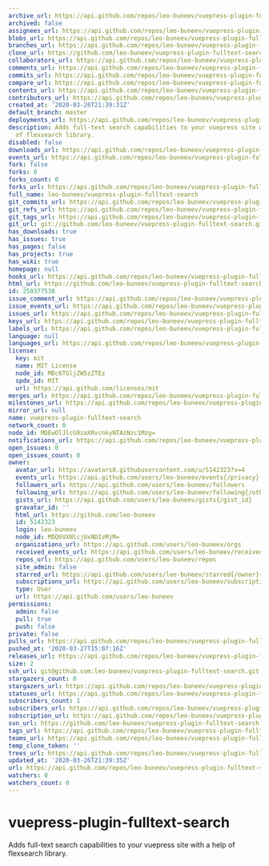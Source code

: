 ```yaml
---
archive_url: https://api.github.com/repos/leo-buneev/vuepress-plugin-fulltext-search/{archive_format}{/ref}
archived: false
assignees_url: https://api.github.com/repos/leo-buneev/vuepress-plugin-fulltext-search/assignees{/user}
blobs_url: https://api.github.com/repos/leo-buneev/vuepress-plugin-fulltext-search/git/blobs{/sha}
branches_url: https://api.github.com/repos/leo-buneev/vuepress-plugin-fulltext-search/branches{/branch}
clone_url: https://github.com/leo-buneev/vuepress-plugin-fulltext-search.git
collaborators_url: https://api.github.com/repos/leo-buneev/vuepress-plugin-fulltext-search/collaborators{/collaborator}
comments_url: https://api.github.com/repos/leo-buneev/vuepress-plugin-fulltext-search/comments{/number}
commits_url: https://api.github.com/repos/leo-buneev/vuepress-plugin-fulltext-search/commits{/sha}
compare_url: https://api.github.com/repos/leo-buneev/vuepress-plugin-fulltext-search/compare/{base}...{head}
contents_url: https://api.github.com/repos/leo-buneev/vuepress-plugin-fulltext-search/contents/{+path}
contributors_url: https://api.github.com/repos/leo-buneev/vuepress-plugin-fulltext-search/contributors
created_at: '2020-03-26T21:39:31Z'
default_branch: master
deployments_url: https://api.github.com/repos/leo-buneev/vuepress-plugin-fulltext-search/deployments
description: Adds full-text search capabilities to your vuepress site with a help
  of flexsearch library.
disabled: false
downloads_url: https://api.github.com/repos/leo-buneev/vuepress-plugin-fulltext-search/downloads
events_url: https://api.github.com/repos/leo-buneev/vuepress-plugin-fulltext-search/events
fork: false
forks: 0
forks_count: 0
forks_url: https://api.github.com/repos/leo-buneev/vuepress-plugin-fulltext-search/forks
full_name: leo-buneev/vuepress-plugin-fulltext-search
git_commits_url: https://api.github.com/repos/leo-buneev/vuepress-plugin-fulltext-search/git/commits{/sha}
git_refs_url: https://api.github.com/repos/leo-buneev/vuepress-plugin-fulltext-search/git/refs{/sha}
git_tags_url: https://api.github.com/repos/leo-buneev/vuepress-plugin-fulltext-search/git/tags{/sha}
git_url: git://github.com/leo-buneev/vuepress-plugin-fulltext-search.git
has_downloads: true
has_issues: true
has_pages: false
has_projects: true
has_wiki: true
homepage: null
hooks_url: https://api.github.com/repos/leo-buneev/vuepress-plugin-fulltext-search/hooks
html_url: https://github.com/leo-buneev/vuepress-plugin-fulltext-search
id: 250377538
issue_comment_url: https://api.github.com/repos/leo-buneev/vuepress-plugin-fulltext-search/issues/comments{/number}
issue_events_url: https://api.github.com/repos/leo-buneev/vuepress-plugin-fulltext-search/issues/events{/number}
issues_url: https://api.github.com/repos/leo-buneev/vuepress-plugin-fulltext-search/issues{/number}
keys_url: https://api.github.com/repos/leo-buneev/vuepress-plugin-fulltext-search/keys{/key_id}
labels_url: https://api.github.com/repos/leo-buneev/vuepress-plugin-fulltext-search/labels{/name}
language: null
languages_url: https://api.github.com/repos/leo-buneev/vuepress-plugin-fulltext-search/languages
license:
  key: mit
  name: MIT License
  node_id: MDc6TGljZW5zZTEz
  spdx_id: MIT
  url: https://api.github.com/licenses/mit
merges_url: https://api.github.com/repos/leo-buneev/vuepress-plugin-fulltext-search/merges
milestones_url: https://api.github.com/repos/leo-buneev/vuepress-plugin-fulltext-search/milestones{/number}
mirror_url: null
name: vuepress-plugin-fulltext-search
network_count: 0
node_id: MDEwOlJlcG9zaXRvcnkyNTAzNzc1Mzg=
notifications_url: https://api.github.com/repos/leo-buneev/vuepress-plugin-fulltext-search/notifications{?since,all,participating}
open_issues: 0
open_issues_count: 0
owner:
  avatar_url: https://avatars0.githubusercontent.com/u/5142323?v=4
  events_url: https://api.github.com/users/leo-buneev/events{/privacy}
  followers_url: https://api.github.com/users/leo-buneev/followers
  following_url: https://api.github.com/users/leo-buneev/following{/other_user}
  gists_url: https://api.github.com/users/leo-buneev/gists{/gist_id}
  gravatar_id: ''
  html_url: https://github.com/leo-buneev
  id: 5142323
  login: leo-buneev
  node_id: MDQ6VXNlcjUxNDIzMjM=
  organizations_url: https://api.github.com/users/leo-buneev/orgs
  received_events_url: https://api.github.com/users/leo-buneev/received_events
  repos_url: https://api.github.com/users/leo-buneev/repos
  site_admin: false
  starred_url: https://api.github.com/users/leo-buneev/starred{/owner}{/repo}
  subscriptions_url: https://api.github.com/users/leo-buneev/subscriptions
  type: User
  url: https://api.github.com/users/leo-buneev
permissions:
  admin: false
  pull: true
  push: false
private: false
pulls_url: https://api.github.com/repos/leo-buneev/vuepress-plugin-fulltext-search/pulls{/number}
pushed_at: '2020-03-27T15:07:16Z'
releases_url: https://api.github.com/repos/leo-buneev/vuepress-plugin-fulltext-search/releases{/id}
size: 2
ssh_url: git@github.com:leo-buneev/vuepress-plugin-fulltext-search.git
stargazers_count: 0
stargazers_url: https://api.github.com/repos/leo-buneev/vuepress-plugin-fulltext-search/stargazers
statuses_url: https://api.github.com/repos/leo-buneev/vuepress-plugin-fulltext-search/statuses/{sha}
subscribers_count: 1
subscribers_url: https://api.github.com/repos/leo-buneev/vuepress-plugin-fulltext-search/subscribers
subscription_url: https://api.github.com/repos/leo-buneev/vuepress-plugin-fulltext-search/subscription
svn_url: https://github.com/leo-buneev/vuepress-plugin-fulltext-search
tags_url: https://api.github.com/repos/leo-buneev/vuepress-plugin-fulltext-search/tags
teams_url: https://api.github.com/repos/leo-buneev/vuepress-plugin-fulltext-search/teams
temp_clone_token: ''
trees_url: https://api.github.com/repos/leo-buneev/vuepress-plugin-fulltext-search/git/trees{/sha}
updated_at: '2020-03-26T21:39:35Z'
url: https://api.github.com/repos/leo-buneev/vuepress-plugin-fulltext-search
watchers: 0
watchers_count: 0
---
```


# vuepress-plugin-fulltext-search
Adds full-text search capabilities to your vuepress site with a help of flexsearch library.
